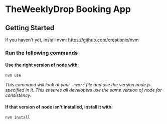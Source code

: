 # TheWeeklyDrop Booking App

## Getting Started
If you haven't yet, install nvm:
https://github.com/creationix/nvm

### Run the following commands

#### Use the right version of node with:
`nvm use`

_This command will look at your `.nvmrc` file and use the version node.js specified in it. This ensures all developers use the same version of node for consistency._

#### If that version of node isn't installed, install it with:
`nvm install`
